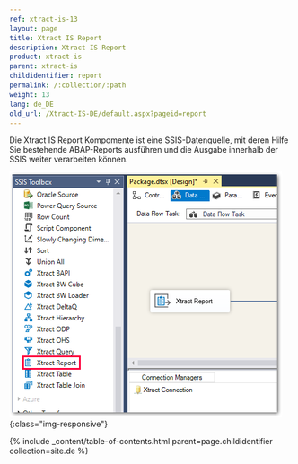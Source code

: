 ```yaml
---
ref: xtract-is-13
layout: page
title: Xtract IS Report
description: Xtract IS Report
product: xtract-is
parent: xtract-is
childidentifier: report
permalink: /:collection/:path
weight: 13
lang: de_DE
old_url: /Xtract-IS-DE/default.aspx?pageid=report
---
```


Die Xtract IS Report Kompomente ist eine SSIS-Datenquelle, mit deren Hilfe Sie bestehende ABAP-Reports ausführen und die Ausgabe innerhalb der SSIS weiter verarbeiten können.

![Report](/img/content/Report.png){:class="img-responsive"}


{% include _content/table-of-contents.html parent=page.childidentifier collection=site.de %}